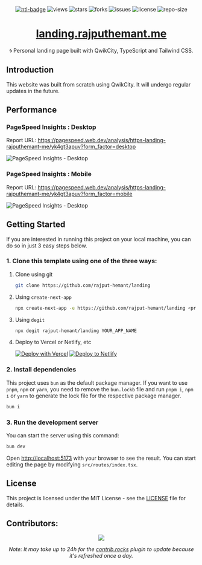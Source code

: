 <div align=center>

[![ntl-badge]][ntl-link] ![views] ![stars] ![forks] ![issues] ![license] ![repo-size]

  <h1>
  <a
  href="https://landing.rajputhemant.me"
  target="_blank"
  rel="noopener noreferrer">
  landing.rajputhemant.me
  </a>
  </h1>
  <p>🌀 Personal landing page built with QwikCity, TypeScript and Tailwind CSS.</p>

</div>

## Introduction

This website was built from scratch using QwikCity. It will undergo regular updates in the future.

## Performance

### PageSpeed Insights : Desktop

Report URL: https://pagespeed.web.dev/analysis/https-landing-rajputhemant-me/yk4gt3apuv?form_factor=desktop

![PageSpeed Insights - Desktop](https://graph.org/file/1c11a56a48881e1dbdb49.png)

### PageSpeed Insights : Mobile

Report URL: https://pagespeed.web.dev/analysis/https-landing-rajputhemant-me/yk4gt3apuv?form_factor=mobile

![PageSpeed Insights - Desktop](https://graph.org/file/d09dab61d55e65f2145f2.png)

## Getting Started

If you are interested in running this project on your local machine, you can do so in just 3 easy steps below.

### 1. Clone this template using one of the three ways:

1. Clone using git

   ```bash
   git clone https://github.com/rajput-hemant/landing
   ```

2. Using `create-next-app`

   ```bash
   npx create-next-app -e https://github.com/rajput-hemant/landing <project-name>
   ```

3. Using `degit`

   ```bash
   npx degit rajput-hemant/landing YOUR_APP_NAME
   ```

4. Deploy to Vercel or Netlify, etc

   [![Deploy with Vercel](https://vercel.com/button)](https://vercel.com/new/git/external?repository-url=https://github.com/rajput-hemant/landing)
   [![Deploy to Netlify](https://www.netlify.com/img/deploy/button.svg)](https://app.netlify.com/start/deploy?repository=https://github.com/rajput-hemant/landing)

### 2. Install dependencies

This project uses `bun` as the default package manager. If you want to use `pnpm`, `npm` or `yarn`, you need to remove the `bun.lockb` file and run `pnpm i`, `npm i` or `yarn` to generate the lock file for the respective package manager.

```bash
bun i
```

### 3. Run the development server

You can start the server using this command:

```bash
bun dev
```

Open [http://localhost:5173](http://localhost:5173) with your browser to see the result. You can start editing the page by modifying `src/routes/index.tsx`.

## License

This project is licensed under the MIT License - see the [LICENSE](LICENSE) file for details.

## Contributors:

<div align=center>

[![][contributors]][contributors-graph]

_Note: It may take up to 24h for the [contrib.rocks][contrib-rocks] plugin to update because it's refreshed once a day._

</div>

<!----------------------------------{ Labels }--------------------------------->

[views]: https://komarev.com/ghpvc/?username=landing&label=view%20counter&color=red&style=flat
[repo-size]: https://img.shields.io/github/repo-size/rajput-hemant/landing
[issues]: https://img.shields.io/github/issues-raw/rajput-hemant/landing
[license]: https://img.shields.io/github/license/rajput-hemant/landing
[forks]: https://img.shields.io/github/forks/rajput-hemant/landing?style=flat
[stars]: https://img.shields.io/github/stars/rajput-hemant/landing
[contributors]: https://contrib.rocks/image?repo=rajput-hemant/landing&max=500
[contributors-graph]: https://github.com/rajput-hemant/landing/graphs/contributors
[contrib-rocks]: https://contrib.rocks/preview?repo=rajput-hemant%landing
[ntl-badge]: https://api.netlify.com/api/v1/badges/bc9084ba-6325-4844-82b9-3b5ef6fde08f/deploy-status
[ntl-link]: https://app.netlify.com/sites/landing-rajputhemant/deploys
